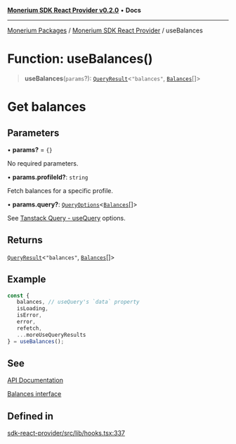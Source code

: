 [**Monerium SDK React Provider v0.2.0**](../Packages.md) • **Docs**

***

[Monerium Packages](../../Packages.md) / [Monerium SDK React Provider](../Monerium%20SDK%20React%20Provider.md) / useBalances

# Function: useBalances()

> **useBalances**(`params`?): [`QueryResult`](../type-aliases/QueryResult.md)\<`"balances"`, [`Balances`](../interfaces/Balances.md)[]\>

# Get balances

## Parameters

• **params?** = `{}`

No required parameters.

• **params.profileId?**: `string`

Fetch balances for a specific profile.

• **params.query?**: [`QueryOptions`](../type-aliases/QueryOptions.md)\<[`Balances`](../interfaces/Balances.md)[]\>

See [Tanstack Query - useQuery](https://tanstack.com/query/latest/docs/framework/react/reference/useQuery) options.

## Returns

[`QueryResult`](../type-aliases/QueryResult.md)\<`"balances"`, [`Balances`](../interfaces/Balances.md)[]\>

## Example

```ts
const {
   balances, // useQuery's `data` property
   isLoading,
   isError,
   error,
   refetch,
   ...moreUseQueryResults
} = useBalances();
```

## See

[API Documentation](https://monerium.dev/api-docs#operation/profile-balances)

[Balances interface](https://github.com/monerium/js-monorepo/blob/main/packages/sdk/docs/generated/interfaces/Balances.md)

## Defined in

[sdk-react-provider/src/lib/hooks.tsx:337](https://github.com/monerium/js-monorepo/blob/ffeefd2a9bccc0d18acecd9390a7bfced5720c17/packages/sdk-react-provider/src/lib/hooks.tsx#L337)
